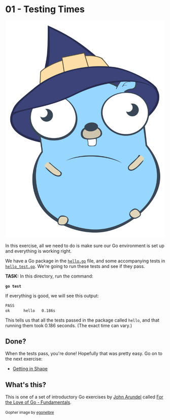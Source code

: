 # 01 - Testing Times

![](../img/witch-too-much-candy.svg)

In this exercise, all we need to do is make sure our Go environment is set up and everything is working right.

We have a Go package in the [`hello.go`](hello.go) file, and some accompanying tests in [`hello_test.go`](hello_test.go). We're going to run these tests and see if they pass.

**TASK:** In this directory, run the command:

**`go test`**

If everything is good, we will see this output:

```
PASS
ok      hello   0.186s
```

This tells us that all the tests passed in the package called `hello`, and that running them took 0.186 seconds. (The exact time can vary.)

## Done?

When the tests pass, you're done! Hopefully that was pretty easy. Go on to the next exercise:

* [Getting in Shape](../02/README.md)

## What's this?

This is one of a set of introductory Go exercises by [John Arundel](https://bitfieldconsulting.com/golang/learn) called [For the Love of Go - Fundamentals](../README.md).

<small>Gopher image by [egonelbre](https://github.com/egonelbre/gophers)</small>
